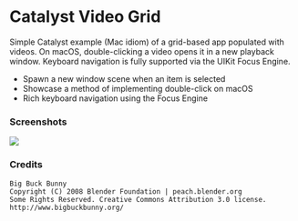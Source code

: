 # Catalyst Video Grid

Simple Catalyst example (Mac idiom) of a grid-based app populated with videos. On macOS, double-clicking a video opens it in a new playback window. Keyboard navigation is fully supported via the UIKit Focus Engine.

- Spawn a new window scene when an item is selected
- Showcase a method of implementing double-click on macOS
- Rich keyboard navigation using the Focus Engine

### Screenshots

![](https://hccdata.s3.amazonaws.com/gh_videogrid.jpg)

### Credits

```
Big Buck Bunny
Copyright (C) 2008 Blender Foundation | peach.blender.org
Some Rights Reserved. Creative Commons Attribution 3.0 license.
http://www.bigbuckbunny.org/
```
